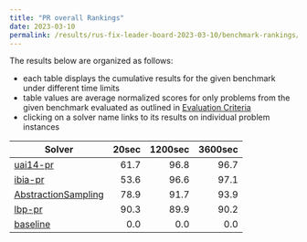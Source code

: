 ```yaml
---
title: "PR overall Rankings"
date: 2023-03-10
permalink: /results/rus-fix-leader-board-2023-03-10/benchmark-rankings/PR-overall-rankings
---
```




The results below are organized as follows:
- each table displays the cumulative results for the given benchmark under different time limits
- table values are average normalized scores for only problems from the given benchmark evaluated as outlined in [Evaluation Criteria](https://uaicompetition.github.io/uci-2022/results/evaluation-criteria/)
- clicking on a solver name links to its results on individual problem instances


|                                Solver                                 | 20sec | 1200sec | 3600sec |
| --------------------------------------------------------------------- | ----: | ------: | ------: |
| [uai14-pr](../solver-scores/uai14-pr-scores.md)                       |  61.7 |    96.8 |    96.7 |
| [ibia-pr](../solver-scores/ibia-pr-scores.md)                         |  53.6 |    96.6 |    97.1 |
| [AbstractionSampling](../solver-scores/AbstractionSampling-scores.md) |  78.9 |    91.7 |    93.9 |
| [lbp-pr](../solver-scores/lbp-pr-scores.md)                           |  90.3 |    89.9 |    90.2 |
| [baseline](../solver-scores/baseline-scores.md)                       |   0.0 |     0.0 |     0.0 |

